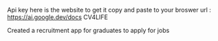  Api key here is the website to get it
copy and paste to your broswer url : https://ai.google.dev/docs 
CV4LIFE

Created a recruitment app for graduates to apply for jobs
 
